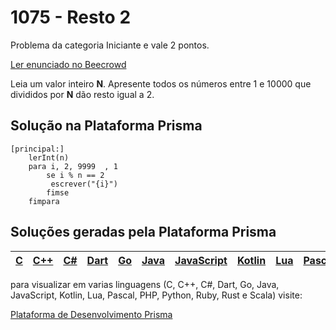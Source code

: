 # 1075 - Resto 2

Problema da categoria Iniciante e vale 2 pontos.

[Ler enunciado no Beecrowd](https://www.beecrowd.com.br/judge/en/problems/view/1075)


Leia um valor inteiro **N**. Apresente todos os números entre 1 e 10000 que divididos por **N** dão resto igual a 2.

## Solução na Plataforma Prisma
``` 
[principal:]
    lerInt(n)
    para i, 2, 9999  , 1
        se i % n == 2
	     escrever("{i}")
        fimse
    fimpara
```

## Soluções geradas pela Plataforma Prisma

|[C](https://www.prisma.dev.br/tela-demo-transpilado.html?idDemo=1075&Categoria=Iniciante&idTarget=1)|[C++](https://www.prisma.dev.br/tela-demo-transpilado.html?idDemo=1075&Categoria=Iniciante&idTarget=2)|[C#](https://www.prisma.dev.br/tela-demo-transpilado.html?idDemo=1075&Categoria=Iniciante&idTarget=3)|[Dart](https://www.prisma.dev.br/tela-demo-transpilado.html?idDemo=1075&Categoria=Iniciante&idTarget=4)|[Go](https://www.prisma.dev.br/tela-demo-transpilado.html?idDemo=1075&Categoria=Iniciante&idTarget=5)|[Java](https://www.prisma.dev.br/tela-demo-transpilado.html?idDemo=1075&Categoria=Iniciante&idTarget=6)|[JavaScript](https://www.prisma.dev.br/tela-demo-transpilado.html?idDemo=1075&Categoria=Iniciante&idTarget=7)|[Kotlin](https://www.prisma.dev.br/tela-demo-transpilado.html?idDemo=1075&Categoria=Iniciante&idTarget=8)|[Lua](https://www.prisma.dev.br/tela-demo-transpilado.html?idDemo=1075&Categoria=Iniciante&idTarget=9)|[Pascal](https://www.prisma.dev.br/tela-demo-transpilado.html?idDemo=1075&Categoria=Iniciante&idTarget=10)|[PHP](https://www.prisma.dev.br/tela-demo-transpilado.html?idDemo=1075&Categoria=Iniciante&idTarget=11)|[Python](https://www.prisma.dev.br/tela-demo-transpilado.html?idDemo=1075&Categoria=Iniciante&idTarget=12)|[Ruby](https://www.prisma.dev.br/tela-demo-transpilado.html?idDemo=1075&Categoria=Iniciante&idTarget=13)|[Rust](https://www.prisma.dev.br/tela-demo-transpilado.html?idDemo=1075&Categoria=Iniciante&idTarget=14)|[Scala](https://www.prisma.dev.br/tela-demo-transpilado.html?idDemo=1075&Categoria=Iniciante&idTarget=15)|
 --- | --- | --- | --- | --- | --- | --- | --- | --- | --- | --- | --- | --- | --- | --- |

para visualizar em varias linguagens (C, C++, C#, Dart, Go, Java, JavaScript, Kotlin, Lua, Pascal, PHP, Python, Ruby, Rust e Scala) visite:

[Plataforma de Desenvolvimento Prisma](https://www.prisma.dev.br/tela-demo.html?idDemo=1075&Categoria=Iniciante)
